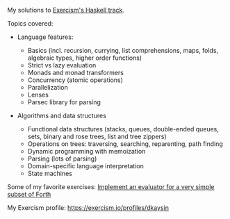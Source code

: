 My solutions to [Exercism's Haskell track](https://exercism.io/tracks/haskell).

Topics covered:

* Language features:
	* Basics (incl. recursion, currying, list comprehensions, maps, folds, algebraic types, higher order functions)
	* Strict vs lazy evaluation
	* Monads and monad transformers
	* Concurrency (atomic operations)
	* Parallelization
	* Lenses
	* Parsec library for parsing

* Algorithms and data structures
	* Functional data structures (stacks, queues, double-ended queues, sets, binary and rose trees, list and tree zippers)
	* Operations on trees: traversing, searching, reparenting, path finding
	* Dynamic programming with memoization
	* Parsing (lots of parsing)
	* Domain-specific language interpretation
	* State machines

Some of my favorite exercises:
[Implement an evaluator for a very simple subset of Forth](03_Hard/forth)

My Exercism profile: https://exercism.io/profiles/dkaysin